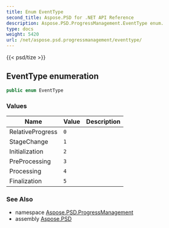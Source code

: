 ```yaml
---
title: Enum EventType
second_title: Aspose.PSD for .NET API Reference
description: Aspose.PSD.ProgressManagement.EventType enum. 
type: docs
weight: 5420
url: /net/aspose.psd.progressmanagement/eventtype/
---
```

{{< psd/tize >}}
## EventType enumeration

```csharp
public enum EventType
```

### Values

| Name | Value | Description |
| --- | --- | --- |
| RelativeProgress | `0` |  |
| StageChange | `1` |  |
| Initialization | `2` |  |
| PreProcessing | `3` |  |
| Processing | `4` |  |
| Finalization | `5` |  |

### See Also

* namespace [Aspose.PSD.ProgressManagement](../../aspose.psd.progressmanagement/)
* assembly [Aspose.PSD](../../)


